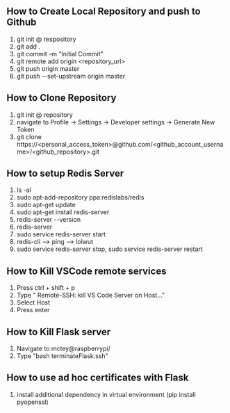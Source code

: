 ## How to Create Local Repository and push to Github ##
1. git init @ respository
2. git add .
3. git commit -m "Initial Commit"
4. git remote add origin <repository_url>
5. git push origin master
6. git push --set-upstream origin master

## How to Clone Repository ##
1. git init @ repository
2. navigate to Profile -> Settings -> Developer settings -> Generate New Token
3. git clone https://<personal_access_token>@github.com/<github_account_username>/<github_repository>.git 

## How to setup Redis Server ##
1. ls -al
2. sudo apt-add-repository ppa:redislabs/redis
3. sudo apt-get update
4. sudo apt-get install redis-server
5. redis-server --version
6. redis-server
7. sudo service redis-server start
8. redis-cli --> ping --> lolwut
9. sudo service redis-server stop, sudo service redis-server restart

## How to Kill VSCode remote services ##
1. Press ctrl + shift + p
2. Type " Remote-SSH: kill VS Code Server on Host..."
3. Select Host
4. Press enter 

## How to Kill Flask server ##
1. Navigate to mctey@raspberrypi/
2. Type "bash terminateFlask.ssh"

## How to use ad hoc certificates with Flask ##
1. install additional dependency in virtual environment (pip install pyopenssl)